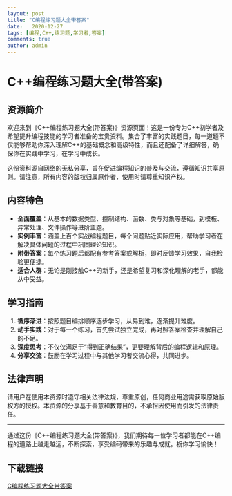 ```yaml
---
layout: post
title: "C编程练习题大全带答案"
date:   2020-12-27
tags: [编程,C++,练习题,学习者,答案]
comments: true
author: admin
---
```

# C++编程练习题大全(带答案)

## 资源简介

欢迎来到《C++编程练习题大全(带答案)》资源页面！这是一份专为C++初学者及希望提升编程技能的学习者准备的宝贵资料。集合了丰富的实践题目，每一道题不仅能够帮助你深入理解C++的基础概念和高级特性，而且还配备了详细解答，确保你在实践中学习，在学习中成长。

这份资料源自网络的无私分享，旨在促进编程知识的普及与交流，遵循知识共享原则。请注意，所有内容的版权归属原作者，使用时请尊重知识产权。

## 内容特色

- **全面覆盖**：从基本的数据类型、控制结构、函数、类与对象等基础，到模板、异常处理、文件操作等进阶主题。
- **实例丰富**：涵盖上百个实战编程题目，每个问题贴近实际应用，帮助学习者在解决具体问题的过程中巩固理论知识。
- **附带答案**：每个练习题后都配有参考答案或解析，即时反馈学习效果，自我检验更便捷。
- **适合人群**：无论是刚接触C++的新手，还是希望复习和深化理解的老手，都能从中受益。

## 学习指南

1. **循序渐进**：按照题目编排顺序逐步学习，从易到难，逐渐提升难度。
2. **动手实践**：对于每一个练习，首先尝试独立完成，再对照答案检查并理解自己的不足。
3. **深度思考**：不仅仅满足于“得到正确结果”，更要理解背后的编程逻辑和原理。
4. **分享交流**：鼓励在学习过程中与其他学习者交流心得，共同进步。

## 法律声明

请用户在使用本资源时遵守相关法律法规，尊重原创，任何商业用途需获取原始版权方的授权。本资源的分享基于善意和教育目的，不承担因使用而引发的法律责任。

---

通过这份《C++编程练习题大全(带答案)》，我们期待每一位学习者都能在C++编程的道路上越走越远，不断探索，享受编码带来的乐趣与成就。祝你学习愉快！

## 下载链接

[C编程练习题大全带答案](https://pan.quark.cn/s/566ec9feab8d)